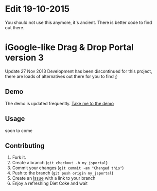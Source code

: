 Edit 19-10-2015
===============
You should not use this anymore, it's ancient. There is better code to find out there.


iGoogle-like Drag & Drop Portal version 3
=========================================

Update 27 Nov 2013
Development has been discontinued for this project, there are loads of alternatives out there for you to find ;)



Demo
----
The demo is updated frequently.
[Take me to the demo][2]

Usage
-----

soon to come

Contributing
------------

1. Fork it.
2. Create a branch (`git checkout -b my_jsportal`)
3. Commit your changes (`git commit -am "Changed this"`)
4. Push to the branch (`git push origin my_jsportal`)
5. Create an [Issue][1] with a link to your branch
6. Enjoy a refreshing Diet Coke and wait


[1]: https://github.com/mdahiemstra/iGoogle-Drag-Drop-portal/issues
[2]: http://michelhiemstra.nl/scripts/portal-v3/
